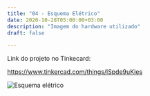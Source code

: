 ```yaml
---
title: "04 - Esquema Elétrico"
date: 2020-10-28T05:00:00+03:00
description: "Imagem do hardware utilizado"
draft: false

---
```


Link do projeto no Tinkecard:

https://www.tinkercad.com/things/lSpde9uKies

![Esquema elétrico](../esquema_eletrico.jpg)
